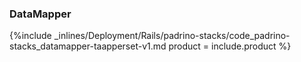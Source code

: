 <!--  usedin: [ _rails/deployment/padrino-stacks-v1.md] -->


### DataMapper



{%include _inlines/Deployment/Rails/padrino-stacks/code_padrino-stacks_datamapper-taapperset-v1.md  product = include.product %}




